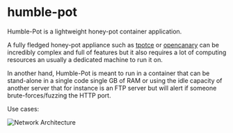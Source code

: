 # humble-pot

Humble-Pot is a lightweight honey-pot container application.

A fully fledged honey-pot appliance such as [tpotce](https://github.com/telekom-security/tpotce) or [opencanary](https://github.com/thinkst/opencanary) can be incredibly complex and full of features but it also requires a lot of computing resources an usually a dedicated machine to run it on.

In another hand, Humble-Pot is meant to run in a container that can be stand-alone in a single code single GB of RAM or using the idle capacity of another server that for instance is an FTP server but will alert if someone brute-forces/fuzzing the HTTP port.

Use cases:

![Network Architecture](/assets/images/humble-pot.drawio.png)

